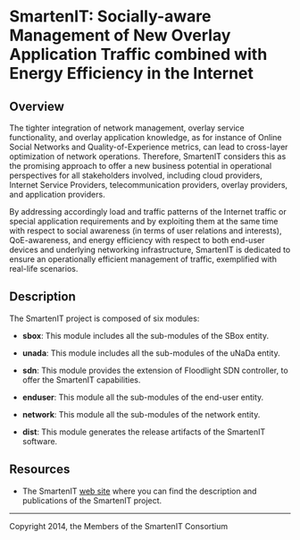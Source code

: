 # SmartenIT: Socially-aware Management of New Overlay Application Traffic combined with Energy Efficiency in the Internet

## Overview

The tighter integration of network management, overlay service functionality, and overlay application knowledge, as for instance of Online Social Networks and Quality-of-Experience metrics, can lead to cross-layer optimization of network operations. Therefore, SmartenIT considers this as the promising approach to offer a new business potential in operational perspectives for all stakeholders involved, including cloud providers, Internet Service Providers, telecommunication providers, overlay providers, and application providers.

By addressing accordingly load and traffic patterns of the Internet traffic or special application requirements and by exploiting them at the same time with respect to social awareness (in terms of user relations and interests), QoE-awareness, and energy efficiency with respect to both end-user devices and underlying networking infrastructure, SmartenIT is dedicated to ensure an operationally efficient management of traffic, exemplified with real-life scenarios.

## Description

The SmartenIT project is composed of six modules:

* **sbox**: This module includes all the sub-modules of the SBox entity.

* **unada**: This module includes all the sub-modules of the uNaDa entity.

* **sdn**: This module provides the extension of Floodlight SDN controller,
to offer the SmartenIT capabilities.

* **enduser**: This module all the sub-modules of the end-user entity.

* **network**: This module all the sub-modules of the network entity.

* **dist**: This module generates the release artifacts of the SmartenIT software.


## Resources

* The SmartenIT [web site](http://http://www.smartenit.eu/) where you can find the description and publications of the SmartenIT project.


- - -

Copyright 2014, the Members of the SmartenIT Consortium
